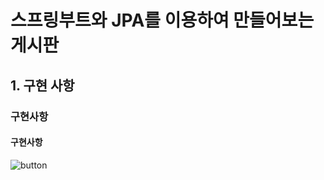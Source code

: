 # 스프링부트와 JPA를 이용하여 만들어보는 게시판



## 1. 구현 사항



### 구현사항
#### 구현사항



![button](https://user-images.githubusercontent.com/101168818/184031296-3ab09363-9b77-47e5-a15d-51e891dbfa16.JPG)
